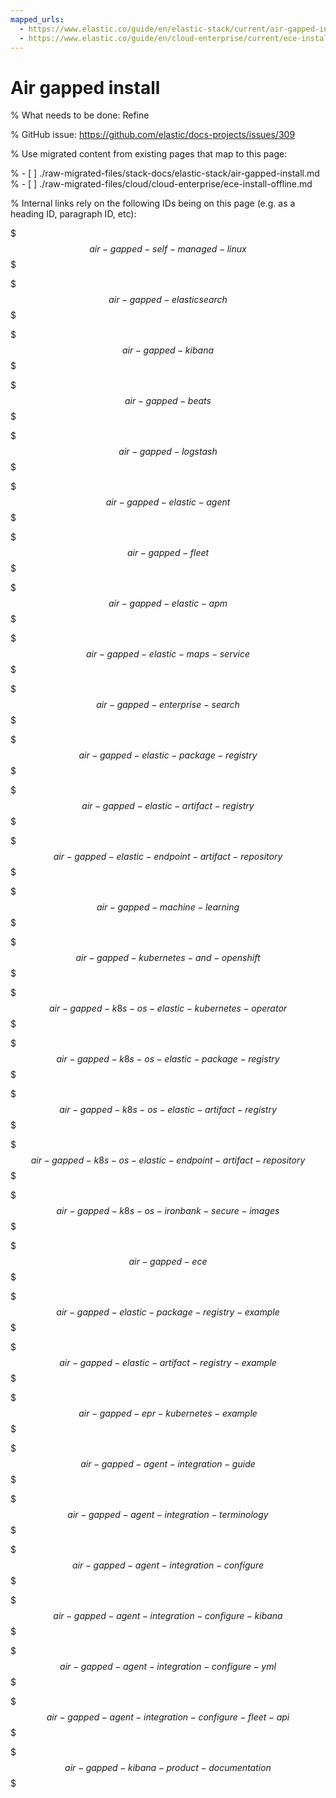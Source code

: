```yaml
---
mapped_urls:
  - https://www.elastic.co/guide/en/elastic-stack/current/air-gapped-install.html
  - https://www.elastic.co/guide/en/cloud-enterprise/current/ece-install-offline.html
---
```


# Air gapped install

% What needs to be done: Refine

% GitHub issue: https://github.com/elastic/docs-projects/issues/309

% Use migrated content from existing pages that map to this page:

% - [ ] ./raw-migrated-files/stack-docs/elastic-stack/air-gapped-install.md
% - [ ] ./raw-migrated-files/cloud/cloud-enterprise/ece-install-offline.md

% Internal links rely on the following IDs being on this page (e.g. as a heading ID, paragraph ID, etc):

$$$air-gapped-self-managed-linux$$$

$$$air-gapped-elasticsearch$$$

$$$air-gapped-kibana$$$

$$$air-gapped-beats$$$

$$$air-gapped-logstash$$$

$$$air-gapped-elastic-agent$$$

$$$air-gapped-fleet$$$

$$$air-gapped-elastic-apm$$$

$$$air-gapped-elastic-maps-service$$$

$$$air-gapped-enterprise-search$$$

$$$air-gapped-elastic-package-registry$$$

$$$air-gapped-elastic-artifact-registry$$$

$$$air-gapped-elastic-endpoint-artifact-repository$$$

$$$air-gapped-machine-learning$$$

$$$air-gapped-kubernetes-and-openshift$$$

$$$air-gapped-k8s-os-elastic-kubernetes-operator$$$

$$$air-gapped-k8s-os-elastic-package-registry$$$

$$$air-gapped-k8s-os-elastic-artifact-registry$$$

$$$air-gapped-k8s-os-elastic-endpoint-artifact-repository$$$

$$$air-gapped-k8s-os-ironbank-secure-images$$$

$$$air-gapped-ece$$$

$$$air-gapped-elastic-package-registry-example$$$

$$$air-gapped-elastic-artifact-registry-example$$$

$$$air-gapped-epr-kubernetes-example$$$

$$$air-gapped-agent-integration-guide$$$

$$$air-gapped-agent-integration-terminology$$$

$$$air-gapped-agent-integration-configure$$$

$$$air-gapped-agent-integration-configure-kibana$$$

$$$air-gapped-agent-integration-configure-yml$$$

$$$air-gapped-agent-integration-configure-fleet-api$$$

$$$air-gapped-kibana-product-documentation$$$
